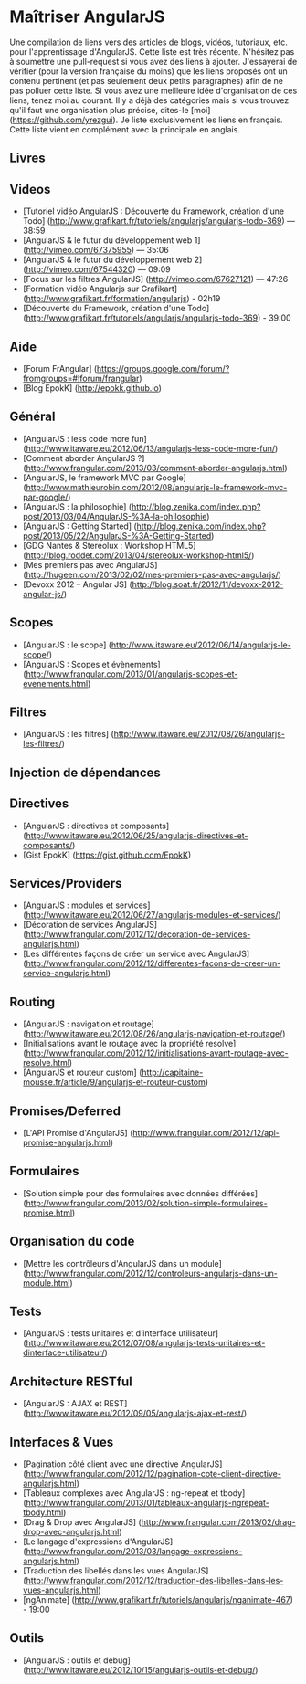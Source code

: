 Maîtriser AngularJS
===================

Une compilation de liens vers des articles de blogs, vidéos, tutoriaux, etc. pour l'apprentissage d'AngularJS.
Cette liste est très récente.
N'hésitez pas à soumettre une pull-request si vous avez des liens à ajouter.
J'essayerai de vérifier (pour la version française du moins) que les liens proposés ont un contenu pertinent (et pas seulement deux petits paragraphes) afin de ne pas polluer cette liste.
Si vous avez une meilleure idée d'organisation de ces liens, tenez moi au courant.
Il y a déjà des catégories mais si vous trouvez qu'il faut une organisation plus précise, dites-le [moi] (https://github.com/yrezgui).
Je liste exclusivement les liens en français. Cette liste vient en complément avec la principale en anglais.

## Livres

## Videos
* [Tutoriel vidéo AngularJS : Découverte du Framework, création d'une Todo] (http://www.grafikart.fr/tutoriels/angularjs/angularjs-todo-369) — 38:59
* [AngularJS & le futur du développement web 1] (http://vimeo.com/67375955) — 35:06
* [AngularJS & le futur du développement web 2] (http://vimeo.com/67544320) — 09:09
* [Focus sur les filtres AngularJS] (http://vimeo.com/67627121) — 47:26
* [Formation vidéo Angularjs sur Grafikart] (http://www.grafikart.fr/formation/angularjs) - 02h19
* [Découverte du Framework, création d'une Todo] (http://www.grafikart.fr/tutoriels/angularjs/angularjs-todo-369) - 39:00

## Aide
* [Forum FrAngular] (https://groups.google.com/forum/?fromgroups=#!forum/frangular)
* [Blog EpokK] (http://epokk.github.io)

## Général
* [AngularJS : less code more fun] (http://www.itaware.eu/2012/06/13/angularjs-less-code-more-fun/)
* [Comment aborder AngularJS ?] (http://www.frangular.com/2013/03/comment-aborder-angularjs.html)
* [AngularJS, le framework MVC par Google] (http://www.mathieurobin.com/2012/08/angularjs-le-framework-mvc-par-google/)
* [AngularJS : la philosophie] (http://blog.zenika.com/index.php?post/2013/03/04/AngularJS-%3A-la-philosophie)
* [AngularJS : Getting Started] (http://blog.zenika.com/index.php?post/2013/05/22/AngularJS-%3A-Getting-Started)
* [GDG Nantes & Stereolux : Workshop HTML5] (http://blog.roddet.com/2013/04/stereolux-workshop-html5/)
* [Mes premiers pas avec AngularJS] (http://hugeen.com/2013/02/02/mes-premiers-pas-avec-angularjs/)
* [Devoxx 2012 – Angular JS] (http://blog.soat.fr/2012/11/devoxx-2012-angular-js/)

## Scopes
* [AngularJS : le scope] (http://www.itaware.eu/2012/06/14/angularjs-le-scope/)
* [AngularJS : Scopes et évènements] (http://www.frangular.com/2013/01/angularjs-scopes-et-evenements.html)

## Filtres
* [AngularJS : les filtres] (http://www.itaware.eu/2012/08/26/angularjs-les-filtres/)

## Injection de dépendances

## Directives
* [AngularJS : directives et composants] (http://www.itaware.eu/2012/06/25/angularjs-directives-et-composants/)
* [Gist EpokK] (https://gist.github.com/EpokK)

## Services/Providers
* [AngularJS : modules et services] (http://www.itaware.eu/2012/06/27/angularjs-modules-et-services/)
* [Décoration de services AngularJS] (http://www.frangular.com/2012/12/decoration-de-services-angularjs.html)
* [Les différentes façons de créer un service avec AngularJS] (http://www.frangular.com/2012/12/differentes-facons-de-creer-un-service-angularjs.html)

## Routing
* [AngularJS : navigation et routage] (http://www.itaware.eu/2012/08/26/angularjs-navigation-et-routage/)
* [Initialisations avant le routage avec la propriété resolve] (http://www.frangular.com/2012/12/initialisations-avant-routage-avec-resolve.html)
* [AngularJS et routeur custom] (http://capitaine-mousse.fr/article/9/angularjs-et-routeur-custom)

## Promises/Deferred
* [L'API Promise d'AngularJS] (http://www.frangular.com/2012/12/api-promise-angularjs.html)

## Formulaires
* [Solution simple pour des formulaires avec données différées] (http://www.frangular.com/2013/02/solution-simple-formulaires-promise.html)

## Organisation du code
* [Mettre les contrôleurs d'AngularJS dans un module] (http://www.frangular.com/2012/12/controleurs-angularjs-dans-un-module.html)

## Tests
* [AngularJS : tests unitaires et d’interface utilisateur] (http://www.itaware.eu/2012/07/08/angularjs-tests-unitaires-et-dinterface-utilisateur/)

## Architecture RESTful
* [AngularJS : AJAX et REST] (http://www.itaware.eu/2012/09/05/angularjs-ajax-et-rest/)

## Interfaces & Vues
* [Pagination côté client avec une directive AngularJS] (http://www.frangular.com/2012/12/pagination-cote-client-directive-angularjs.html)
* [Tableaux complexes avec AngularJS : ng-repeat et tbody] (http://www.frangular.com/2013/01/tableaux-angularjs-ngrepeat-tbody.html)
* [Drag & Drop avec AngularJS] (http://www.frangular.com/2013/02/drag-drop-avec-angularjs.html)
* [Le langage d'expressions d'AngularJS] (http://www.frangular.com/2013/03/langage-expressions-angularjs.html)
* [Traduction des libellés dans les vues AngularJS] (http://www.frangular.com/2012/12/traduction-des-libelles-dans-les-vues-angularjs.html)
* [ngAnimate] (http://www.grafikart.fr/tutoriels/angularjs/nganimate-467) - 19:00

## Outils
* [AngularJS : outils et debug] (http://www.itaware.eu/2012/10/15/angularjs-outils-et-debug/)


